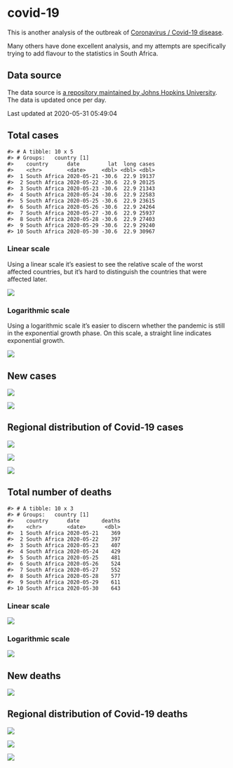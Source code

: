 
<!-- README.md is generated from README.Rmd. Please edit that file -->

# covid-19

<!-- badges: start -->

<!-- badges: end -->

This is another analysis of the outbreak of [Coronavirus / Covid-19
disease](https://en.wikipedia.org/wiki/Coronavirus_disease_2019).

Many others have done excellent analysis, and my attempts are
specifically trying to add flavour to the statistics in South Africa.

## Data source

The data source is [a repository maintained by Johns Hopkins
University](https://github.com/CSSEGISandData/COVID-19). The data is
updated once per day.

Last updated at 2020-05-31 05:49:04

## Total cases

    #> # A tibble: 10 x 5
    #> # Groups:   country [1]
    #>    country      date         lat  long cases
    #>    <chr>        <date>     <dbl> <dbl> <dbl>
    #>  1 South Africa 2020-05-21 -30.6  22.9 19137
    #>  2 South Africa 2020-05-22 -30.6  22.9 20125
    #>  3 South Africa 2020-05-23 -30.6  22.9 21343
    #>  4 South Africa 2020-05-24 -30.6  22.9 22583
    #>  5 South Africa 2020-05-25 -30.6  22.9 23615
    #>  6 South Africa 2020-05-26 -30.6  22.9 24264
    #>  7 South Africa 2020-05-27 -30.6  22.9 25937
    #>  8 South Africa 2020-05-28 -30.6  22.9 27403
    #>  9 South Africa 2020-05-29 -30.6  22.9 29240
    #> 10 South Africa 2020-05-30 -30.6  22.9 30967

### Linear scale

Using a linear scale it’s easiest to see the relative scale of the worst
affected countries, but it’s hard to distinguish the countries that were
affected later.

![](README_files/figure-gfm/unnamed-chunk-5-1.png)<!-- -->

### Logarithmic scale

Using a logarithmic scale it’s easier to discern whether the pandemic is
still in the exponential growth phase. On this scale, a straight line
indicates exponential growth.

![](README_files/figure-gfm/unnamed-chunk-6-1.png)<!-- -->

## New cases

![](README_files/figure-gfm/unnamed-chunk-7-1.png)<!-- -->

![](README_files/figure-gfm/unnamed-chunk-8-1.png)<!-- -->

## Regional distribution of Covid-19 cases

![](README_files/figure-gfm/unnamed-chunk-9-1.png)<!-- -->

![](README_files/figure-gfm/unnamed-chunk-10-1.png)<!-- -->

![](README_files/figure-gfm/unnamed-chunk-11-1.png)<!-- -->

## Total number of deaths

    #> # A tibble: 10 x 3
    #> # Groups:   country [1]
    #>    country      date       deaths
    #>    <chr>        <date>      <dbl>
    #>  1 South Africa 2020-05-21    369
    #>  2 South Africa 2020-05-22    397
    #>  3 South Africa 2020-05-23    407
    #>  4 South Africa 2020-05-24    429
    #>  5 South Africa 2020-05-25    481
    #>  6 South Africa 2020-05-26    524
    #>  7 South Africa 2020-05-27    552
    #>  8 South Africa 2020-05-28    577
    #>  9 South Africa 2020-05-29    611
    #> 10 South Africa 2020-05-30    643

### Linear scale

![](README_files/figure-gfm/unnamed-chunk-14-1.png)<!-- -->

### Logarithmic scale

![](README_files/figure-gfm/unnamed-chunk-15-1.png)<!-- -->

## New deaths

![](README_files/figure-gfm/unnamed-chunk-16-1.png)<!-- -->

## Regional distribution of Covid-19 deaths

![](README_files/figure-gfm/unnamed-chunk-17-1.png)<!-- -->

![](README_files/figure-gfm/unnamed-chunk-18-1.png)<!-- -->

![](README_files/figure-gfm/unnamed-chunk-19-1.png)<!-- -->

